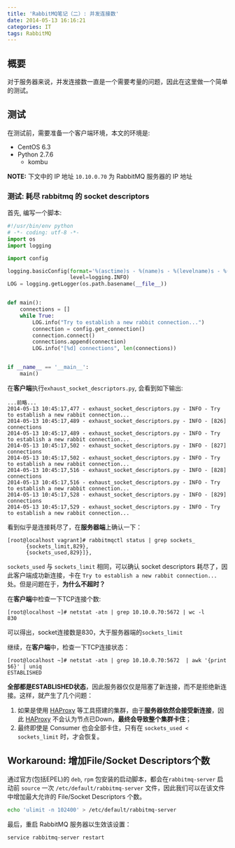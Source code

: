 ```yaml
---
title: 'RabbitMQ笔记（二）: 并发连接数'
date: 2014-05-13 16:16:21
categories: IT
tags: RabbitMQ
---
```


## 概要

对于服务器来说，并发连接数一直是一个需要考量的问题，因此在这里做一个简单的测试。

## 测试

在测试前，需要准备一个客户端环境，本文的环境是:

- CentOS 6.3
- Python 2.7.6
  - kombu

[kombu]: http://kombu.readthedocs.org/

**NOTE:** 下文中的 IP 地址 `10.10.0.70` 为 RabbitMQ 服务器的 IP 地址

### 测试: 耗尽 rabbitmq 的 socket descriptors

首先, 编写一个脚本:

``` python exhaust_socket_descriptors.py
#!/usr/bin/env python
# -*- coding: utf-8 -*-
import os
import logging

import config

logging.basicConfig(format='%(asctime)s - %(name)s - %(levelname)s - %(message)s',
                    level=logging.INFO)
LOG = logging.getLogger(os.path.basename(__file__))


def main():
    connections = []
    while True:
        LOG.info("Try to establish a new rabbit connection...")
        connection = config.get_connection()
        connection.connect()
        connections.append(connection)
        LOG.info("[%d] connections", len(connections))


if __name__ == '__main__':
    main()
```

在**客户端**执行`exhaust_socket_descriptors.py`, 会看到如下输出:

```
...前略...
2014-05-13 10:45:17,477 - exhaust_socket_descriptors.py - INFO - Try to establish a new rabbit connection...
2014-05-13 10:45:17,489 - exhaust_socket_descriptors.py - INFO - [826] connections
2014-05-13 10:45:17,489 - exhaust_socket_descriptors.py - INFO - Try to establish a new rabbit connection...
2014-05-13 10:45:17,502 - exhaust_socket_descriptors.py - INFO - [827] connections
2014-05-13 10:45:17,502 - exhaust_socket_descriptors.py - INFO - Try to establish a new rabbit connection...
2014-05-13 10:45:17,516 - exhaust_socket_descriptors.py - INFO - [828] connections
2014-05-13 10:45:17,516 - exhaust_socket_descriptors.py - INFO - Try to establish a new rabbit connection...
2014-05-13 10:45:17,528 - exhaust_socket_descriptors.py - INFO - [829] connections
2014-05-13 10:45:17,529 - exhaust_socket_descriptors.py - INFO - Try to establish a new rabbit connection...
```

看到似乎是连接耗尽了，在**服务器端**上确认一下：

```
[root@localhost vagrant]# rabbitmqctl status | grep sockets_
      {sockets_limit,829},
      {sockets_used,829}]},
```

`sockets_used` 与 `sockets_limit` 相同，可以确认 socket descriptors 耗尽了，因此客户端成功新连接，卡在
`Try to establish a new rabbit connection...` 处。但是问题在于，**为什么不超时？**

在**客户端**中检查一下TCP连接个数:

```
[root@localhost ~]# netstat -atn | grep 10.10.0.70:5672 | wc -l
830
```

可以得出，socket连接数是830，大于服务器端的`sockets_limit`

继续，在**客户端**中，检查一下TCP连接状态：

```
[root@localhost ~]# netstat -atn | grep 10.10.0.70:5672  | awk '{print $6}' | uniq
ESTABLISHED
```

**全部都是ESTABLISHED状态**，因此服务器仅仅是阻塞了新连接，而不是拒绝新连接。这样，就产生了几个问题：

1. 如果是使用 [HAProxy] 等工具搭建的集群，由于**服务器依然会接受新连接**，因此 [HAProxy] 不会认为节点已Down，**最终会导致整个集群卡住**；
2. 最终即使是 Consumer 也会全部卡住，只有在 `sockets_used < sockets_limit` 时，才会恢复。


[HAProxy]: http://clusterlabs.org/

## Workaround: 增加File/Socket Descriptors个数

通过官方(包括EPEL)的 `deb`, `rpm` 包安装的启动脚本，都会在`rabbitmq-server`
启动前 `source` 一次 `/etc/default/rabbitmq-server` 文件，因此我们可以在该文件中增加最大允许的
File/Socket Descriptors 个数。

``` bash
echo 'ulimit -n 102400' > /etc/default/rabbitmq-server
```

最后，重启 RabbitMQ 服务器以生效该设置：

``` bash
service rabbitmq-server restart
```
